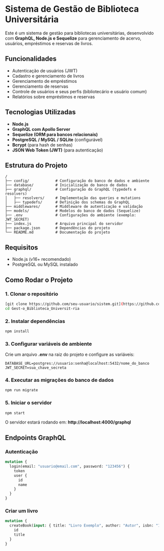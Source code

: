 # Sistema de Gestão de Biblioteca Universitária

Este é um sistema de gestão para bibliotecas universitárias, desenvolvido com **GraphQL, Node.js e Sequelize** para gerenciamento de acervo, usuários, empréstimos e reservas de livros.

## Funcionalidades
- Autenticação de usuários (JWT)
- Cadastro e gerenciamento de livros
- Gerenciamento de empréstimos
- Gerenciamento de reservas
- Controle de usuários e seus perfis (bibliotecário e usuário comum)
- Relatórios sobre empréstimos e reservas

## Tecnologias Utilizadas
- **Node.js**
- **GraphQL com Apollo Server**
- **Sequelize (ORM para bancos relacionais)**
- **PostgreSQL / MySQL / SQLite** (configurável)
- **Bcrypt** (para hash de senhas)
- **JSON Web Token (JWT)** (para autenticação)

## Estrutura do Projeto

```
/
├── config/            # Configuração do banco de dados e ambiente
├── database/          # Inicialização do banco de dados
├── graphql/           # Configuração do GraphQL (typedefs e resolvers)
│   ├── resolvers/     # Implementação das queries e mutations
│   ├── typedefs/      # Definição dos schemas do GraphQL
├── middlewares/       # Middleware de autenticação e validação
├── models/            # Modelos do banco de dados (Sequelize)
├── .env               # Configurações do ambiente (exemplo: JWT_SECRET)
├── index.js           # Arquivo principal do servidor
├── package.json       # Dependências do projeto
└── README.md          # Documentação do projeto
```

## Requisitos
- Node.js (v16+ recomendado)
- PostgreSQL ou MySQL instalado

## Como Rodar o Projeto

### 1. Clonar o repositório
```sh
[git clone https://github.com/seu-usuario/sistem.git](https://github.com/Edmilson-999/Sistema_Gest-o_Biblioteca_Universit-ria.git)
cd Gest-o_Biblioteca_Universit-ria
```

### 2. Instalar dependências
```sh
npm install
```

### 3. Configurar variáveis de ambiente
Crie um arquivo **.env** na raiz do projeto e configure as variáveis:
```env
DATABASE_URL=postgres://usuario:senha@localhost:5432/nome_do_banco
JWT_SECRET=sua_chave_secreta
```

### 4. Executar as migrações do banco de dados
```sh
npm run migrate
```

### 5. Iniciar o servidor
```sh
npm start
```
O servidor estará rodando em: **http://localhost:4000/graphql**

## Endpoints GraphQL

### Autenticação
```graphql
mutation {
  login(email: "usuario@email.com", password: "123456") {
    token
    user {
      id
      name
    }
  }
}
```

### Criar um livro
```graphql
mutation {
  createBook(input: { title: "Livro Exemplo", author: "Autor", isbn: "123456", copies: 5, category: "Tecnologia" }) {
    id
    title
  }
}
```


